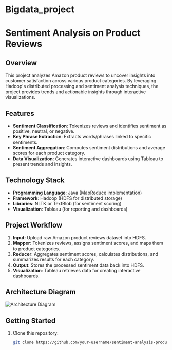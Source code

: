 # Bigdata_project

# Sentiment Analysis on Product Reviews

## Overview
This project analyzes Amazon product reviews to uncover insights into customer satisfaction across various product categories. By leveraging Hadoop's distributed processing and sentiment analysis techniques, the project provides trends and actionable insights through interactive visualizations.

## Features
- **Sentiment Classification**: Tokenizes reviews and identifies sentiment as positive, neutral, or negative.
- **Key Phrase Extraction**: Extracts words/phrases linked to specific sentiments.
- **Sentiment Aggregation**: Computes sentiment distributions and average scores for each product category.
- **Data Visualization**: Generates interactive dashboards using Tableau to present trends and insights.

## Technology Stack
- **Programming Language**: Java (MapReduce implementation)
- **Framework**: Hadoop (HDFS for distributed storage)
- **Libraries**: NLTK or TextBlob (for sentiment scoring)
- **Visualization**: Tableau (for reporting and dashboards)

## Project Workflow
1. **Input**: Upload raw Amazon product reviews dataset into HDFS.
2. **Mapper**: Tokenizes reviews, assigns sentiment scores, and maps them to product categories.
3. **Reducer**: Aggregates sentiment scores, calculates distributions, and summarizes results for each category.
4. **Output**: Stores the processed sentiment data back into HDFS.
5. **Visualization**: Tableau retrieves data for creating interactive dashboards.

## Architecture Diagram
![Architecture Diagram](path/to/architecture-diagram.png)

## Getting Started
1. Clone this repository:
   ```bash
   git clone https://github.com/your-username/sentiment-analysis-product-reviews.git
